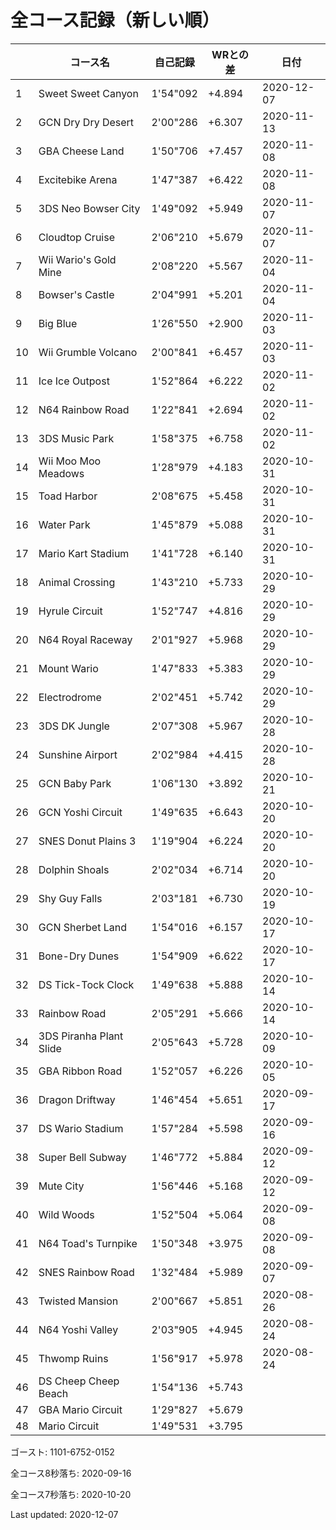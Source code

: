 # 全コース記録（新しい順）

||コース名|自己記録|WRとの差|日付
|--|--|--|--|--|
|1|Sweet Sweet Canyon|1'54"092|+4.894|2020-12-07|
|2|GCN Dry Dry Desert|2'00"286|+6.307|2020-11-13|
|3|GBA Cheese Land|1'50"706|+7.457|2020-11-08|
|4|Excitebike Arena|1'47"387|+6.422|2020-11-08|
|5|3DS Neo Bowser City|1'49"092|+5.949|2020-11-07|
|6|Cloudtop Cruise|2'06"210|+5.679|2020-11-07|
|7|Wii Wario's Gold Mine|2'08"220|+5.567|2020-11-04|
|8|Bowser's Castle|2'04"991|+5.201|2020-11-04|
|9|Big Blue|1'26"550|+2.900|2020-11-03|
|10|Wii Grumble Volcano|2'00"841|+6.457|2020-11-03|
|11|Ice Ice Outpost|1'52"864|+6.222|2020-11-02|
|12|N64 Rainbow Road|1'22"841|+2.694|2020-11-02|
|13|3DS Music Park|1'58"375|+6.758|2020-11-02|
|14|Wii Moo Moo Meadows|1'28"979|+4.183|2020-10-31|
|15|Toad Harbor|2'08"675|+5.458|2020-10-31|
|16|Water Park|1'45"879|+5.088|2020-10-31|
|17|Mario Kart Stadium|1'41"728|+6.140|2020-10-31|
|18|Animal Crossing|1'43"210|+5.733|2020-10-29|
|19|Hyrule Circuit|1'52"747|+4.816|2020-10-29|
|20|N64 Royal Raceway|2'01"927|+5.968|2020-10-29|
|21|Mount Wario|1'47"833|+5.383|2020-10-29|
|22|Electrodrome|2'02"451|+5.742|2020-10-29|
|23|3DS DK Jungle|2'07"308|+5.967|2020-10-28|
|24|Sunshine Airport|2'02"984|+4.415|2020-10-28|
|25|GCN Baby Park|1'06"130|+3.892|2020-10-21|
|26|GCN Yoshi Circuit|1'49"635|+6.643|2020-10-20|
|27|SNES Donut Plains 3|1'19"904|+6.224|2020-10-20|
|28|Dolphin Shoals|2'02"034|+6.714|2020-10-20|
|29|Shy Guy Falls|2'03"181|+6.730|2020-10-19|
|30|GCN Sherbet Land|1'54"016|+6.157|2020-10-17|
|31|Bone-Dry Dunes|1'54"909|+6.622|2020-10-17|
|32|DS Tick-Tock Clock|1'49"638|+5.888|2020-10-14|
|33|Rainbow Road|2'05"291|+5.666|2020-10-14|
|34|3DS Piranha Plant Slide|2'05"643|+5.728|2020-10-09|
|35|GBA Ribbon Road|1'52"057|+6.226|2020-10-05|
|36|Dragon Driftway|1'46"454|+5.651|2020-09-17|
|37|DS Wario Stadium|1'57"284|+5.598|2020-09-16|
|38|Super Bell Subway|1'46"772|+5.884|2020-09-12|
|39|Mute City|1'56"446|+5.168|2020-09-12|
|40|Wild Woods|1'52"504|+5.064|2020-09-08|
|41|N64 Toad's Turnpike|1'50"348|+3.975|2020-09-08|
|42|SNES Rainbow Road|1'32"484|+5.989|2020-09-07|
|43|Twisted Mansion|2'00"667|+5.851|2020-08-26|
|44|N64 Yoshi Valley|2'03"905|+4.945|2020-08-24|
|45|Thwomp Ruins|1'56"917|+5.978|2020-08-24|
|46|DS Cheep Cheep Beach|1'54"136|+5.743||
|47|GBA Mario Circuit|1'29"827|+5.679||
|48|Mario Circuit|1'49"531|+3.795||

ゴースト: 1101-6752-0152

全コース8秒落ち: 2020-09-16

全コース7秒落ち: 2020-10-20

Last updated: 2020-12-07
